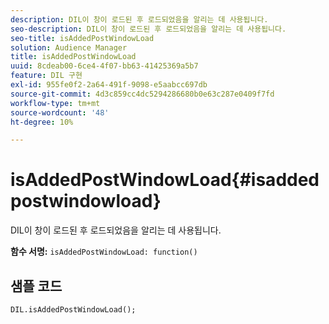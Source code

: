 ```yaml
---
description: DIL이 창이 로드된 후 로드되었음을 알리는 데 사용됩니다.
seo-description: DIL이 창이 로드된 후 로드되었음을 알리는 데 사용됩니다.
seo-title: isAddedPostWindowLoad
solution: Audience Manager
title: isAddedPostWindowLoad
uuid: 8cdeab00-6ce4-4f07-bb63-41425369a5b7
feature: DIL 구현
exl-id: 955fe0f2-2a64-491f-9098-e5aabcc697db
source-git-commit: 4d3c859cc4dc5294286680b0e63c287e0409f7fd
workflow-type: tm+mt
source-wordcount: '48'
ht-degree: 10%

---
```


# isAddedPostWindowLoad{#isaddedpostwindowload}

DIL이 창이 로드된 후 로드되었음을 알리는 데 사용됩니다.

**함수 서명:** `isAddedPostWindowLoad: function()`

<!--
r_dil_added_post_window_load.xml
-->

## 샘플 코드

```
DIL.isAddedPostWindowLoad();
```
